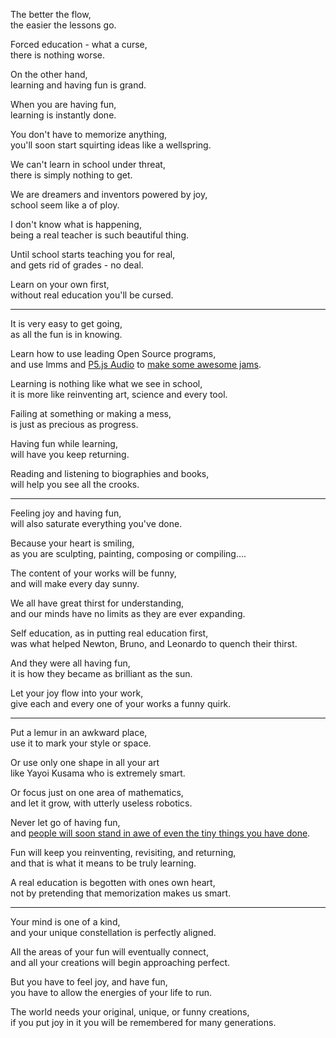 The better the flow,\
the easier the lessons go.

Forced education - what a curse,\
there is nothing worse.

On the other hand,\
learning and having fun is grand.

When you are having fun,\
learning is instantly done.

You don't have to memorize anything,\
you'll soon start squirting ideas like a wellspring.

We can't learn in school under threat,\
there is simply nothing to get.

We are dreamers and inventors powered by joy,\
school seem like a of ploy.

I don't know what is happening,\
being a real teacher is such beautiful thing.

Until school starts teaching you for real,\
and gets rid of grades - no deal.

Learn on your own first,\
without real education you'll be cursed.

---

It is very easy to get going,\
as all the fun is in knowing.

Learn how to use leading Open Source programs,\
and use lmms and [P5.js Audio](https://p5js.org/reference/#/p5.Part) to [make some awesome jams](https://www.youtube.com/watch?v=IT3vVWry1zE).

Learning is nothing like what we see in school,\
it is more like reinventing art, science and every tool.

Failing at something or making a mess,\
is just as precious as progress.

Having fun while learning,\
will have you keep returning.

Reading and listening to biographies and books,\
will help you see all the crooks.

---

Feeling joy and having fun,\
will also saturate everything you've done.

Because your heart is smiling,\
as you are sculpting, painting, composing or compiling....

The content of your works will be funny,\
and will make every day sunny.

We all have great thirst for understanding,\
and our minds have no limits as they are ever expanding.

Self education, as in putting real education first,\
was what helped Newton, Bruno, and Leonardo to quench their thirst.

And they were all having fun,\
it is how they became as brilliant as the sun.

Let your joy flow into your work,\
give each and every one of your works a funny quirk.

---

Put a lemur in an awkward place,\
use it to mark your style or space.

Or use only one shape in all your art\
like Yayoi Kusama who is extremely smart.

Or focus just on one area of mathematics,\
and let it grow, with utterly useless robotics.

Never let go of having fun,\
and [people will soon stand in awe of even the tiny things you have done](https://www.youtube.com/watch?v=5iC3Lh6XaOc).

Fun will keep you reinventing, revisiting, and returning,\
and that is what it means to be truly learning.

A real education is begotten with ones own heart,\
not by pretending that memorization makes us smart.

---

Your mind is one of a kind,\
and your unique constellation is perfectly aligned.

All the areas of your fun will eventually connect,\
and all your creations will begin approaching perfect.

But you have to feel joy, and have fun,\
you have to allow the energies of your life to run.

The world needs your original, unique, or funny creations,\
if you put joy in it you will be remembered for many generations.
